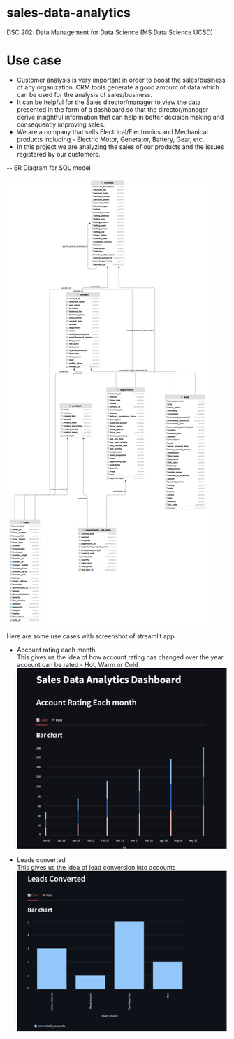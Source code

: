 # sales-data-analytics
DSC 202: Data Management for Data Science (MS Data Science UCSD)

# Use case 
- Customer analysis is very important in order to boost the sales/business of any organization. CRM tools generate a good amount of data which can be used for the analysis of sales/business.
- It can be helpful for the Sales director/manager to view the data presented in the form of a dashboard so that the director/manager derive insightful information that can help in better decision making and consequently improving sales.
- We are a company that sells Electrical/Electronics and Mechanical products including - Electric Motor, Generator, Battery, Gear, etc.
- In this project we are analyzing the sales of our products and the issues registered by our customers. 

-- ER Diagram for SQL model

![alt text](https://github.com/skhire29/sales-data-analytics/blob/main/assets/salesforce_db.png)

Here are some use cases with screenshot of streamlit app
- Account rating each month \
  This gives us the idea of how account rating has changed over the year \
  account can be rated - Hot, Warm or Cold 
![alt text](https://github.com/skhire29/sales-data-analytics/blob/main/assets/account_rating_each_month_1.png)


- Leads converted \
  This gives us the idea of lead conversion into accounts \
![alt text](https://github.com/skhire29/sales-data-analytics/blob/main/assets/leads_conv_1.png)
